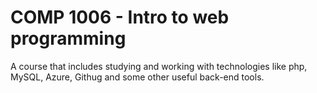 # COMP 1006 - Intro to web programming
A course that includes studying and working with technologies like php, MySQL, Azure, Githug and some other useful back-end tools.
